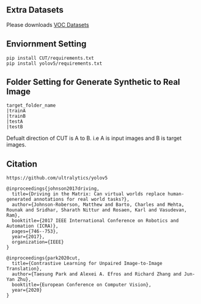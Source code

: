## Extra Datasets

Please downloads <a href='https://fcav.engin.umich.edu/projects/driving-in-the-matrix'>VOC Datasets</a>


## Enviornment Setting
```
pip install CUT/requirements.txt
pip install yolov5/requirements.txt
```

## Folder Setting for Generate Synthetic to Real Image

```
target_folder_name
|trainA
|trainB
|testA
|testB
```
Defualt direction of CUT  is A to B. i.e A is input images and B is target images.


## Citation

```
https://github.com/ultralytics/yolov5

@inproceedings{johnson2017driving,
  title={Driving in the Matrix: Can virtual worlds replace human-generated annotations for real world tasks?},
  author={Johnson-Roberson, Matthew and Barto, Charles and Mehta, Rounak and Sridhar, Sharath Nittur and Rosaen, Karl and Vasudevan, Ram},
  booktitle={2017 IEEE International Conference on Robotics and Automation (ICRA)},
  pages={746--753},
  year={2017},
  organization={IEEE}
}

@inproceedings{park2020cut,
  title={Contrastive Learning for Unpaired Image-to-Image Translation},
  author={Taesung Park and Alexei A. Efros and Richard Zhang and Jun-Yan Zhu},
  booktitle={European Conference on Computer Vision},
  year={2020}
}
```
